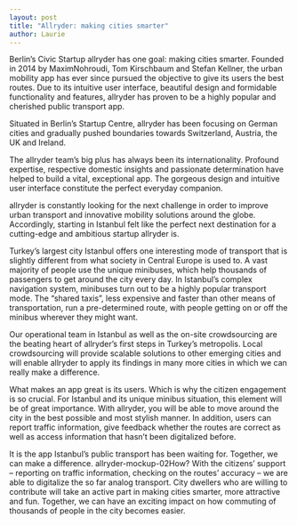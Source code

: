 ```yaml
---
layout: post
title: "Allryder: making cities smarter"
author: Laurie
---
```


Berlin’s Civic Startup allryder has one goal: making cities smarter. Founded in 2014 by MaximNohroudi, Tom Kirschbaum and Stefan Kellner, the urban mobility app has ever since pursued the objective to give its users the best routes. Due to its intuitive user interface, beautiful design and formidable functionality and features, allryder has proven to be a highly popular and cherished public transport app.

Situated in Berlin’s Startup Centre, allryder has been focusing on German cities and gradually pushed boundaries towards Switzerland, Austria, the UK and Ireland.

The allryder team’s big plus has always been its internationality. Profound expertise, respective domestic insights and passionate determination have helped to build a vital, exceptional app. The gorgeous design and intuitive user interface constitute the perfect everyday companion.

allryder is constantly looking for the next challenge in order to improve urban transport and innovative mobility solutions around the globe. Accordingly, starting in Istanbul felt like the perfect next destination for a cutting-edge and ambitious startup allryder is.

Turkey’s largest city Istanbul offers one interesting mode of transport that is slightly different from what society in Central Europe is used to. A vast majority of people use the unique minibuses, which help thousands of passengers to get around the city every day. In Istanbul’s complex navigation system, minibuses turn out to be a highly popular transport mode. The “shared taxis”, less expensive and faster than other means of transportation, run a pre-determined route, with people getting on or off the minibus wherever they might want.

Our operational team in Istanbul as well as the on-site crowdsourcing are the beating heart of allryder’s first steps in Turkey’s metropolis. Local crowdsourcing will provide scalable solutions to other emerging cities and will enable allryder to apply its findings in many more cities in which we can really make a difference.

What makes an app great is its users. Which is why the citizen engagement is so crucial. For Istanbul and its unique minibus situation, this element will be of great importance. With allryder, you will be able to move around the city in the best possible and most stylish manner. In addition, users can report traffic information, give feedback whether the routes are correct as well as access information that hasn’t been digitalized before.

It is the app Istanbul’s public transport has been waiting for. Together, we can make a difference. allryder-mockup-02How? With the citizens’ support – reporting on traffic information, checking on the routes’ accuracy – we are able to digitalize the so far analog transport. City dwellers who are willing to contribute will take an active part in making cities smarter, more attractive and fun. Together, we can have an exciting impact on how commuting of thousands of people in the city becomes easier.
